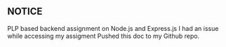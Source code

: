 ## NOTICE
PLP based backend assignment on Node.js and Express.js
I had an issue while accessing my assigment
Pushed this doc to my Github repo.
